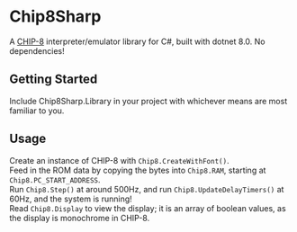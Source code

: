 # Chip8Sharp
A [CHIP-8](https://en.wikipedia.org/wiki/CHIP-8) interpreter/emulator library for C#, built with dotnet 8.0. No dependencies!

## Getting Started
Include Chip8Sharp.Library in your project with whichever means are most familiar to you. 

## Usage
Create an instance of CHIP-8 with `Chip8.CreateWithFont()`.  
Feed in the ROM data by copying the bytes into `Chip8.RAM`, starting at `Chip8.PC_START_ADDRESS`.  
Run `Chip8.Step()` at around 500Hz, and run `Chip8.UpdateDelayTimers()` at 60Hz, and the system is running!  
Read `Chip8.Display` to view the display; it is an array of boolean values, as the display is monochrome in CHIP-8.

